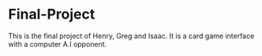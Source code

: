 # Final-Project
This is the final project of Henry, Greg and Isaac. It is a card game interface with a computer A.I opponent. 
